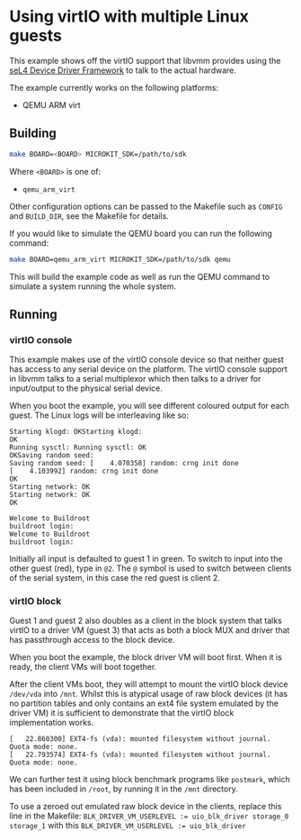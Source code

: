 # Using virtIO with multiple Linux guests

This example shows off the virtIO support that libvmm provides using the
[seL4 Device Driver Framework](https://github.com/au-ts/sddf) to talk to the
actual hardware.

The example currently works on the following platforms:
* QEMU ARM virt

## Building

```sh
make BOARD=<BOARD> MICROKIT_SDK=/path/to/sdk
```

Where `<BOARD>` is one of:
* `qemu_arm_virt`

Other configuration options can be passed to the Makefile such as `CONFIG`
and `BUILD_DIR`, see the Makefile for details.

If you would like to simulate the QEMU board you can run the following command:
```sh
make BOARD=qemu_arm_virt MICROKIT_SDK=/path/to/sdk qemu
```

This will build the example code as well as run the QEMU command to simulate a
system running the whole system.

## Running

### virtIO console

This example makes use of the virtIO console device so that neither guest has access
to any serial device on the platform. The virtIO console support in libvmm talks to
a serial multiplexor which then talks to a driver for input/output to the physical
serial device.

When you boot the example, you will see different coloured output for each guest. The Linux logs will be interleaving like so:
```
Starting klogd: OKStarting klogd: 
OK
Running sysctl: Running sysctl: OK
OKSaving random seed: 
Saving random seed: [    4.070358] random: crng init done
[    4.103992] random: crng init done
OK
Starting network: OK
Starting network: OK
OK

Welcome to Buildroot
buildroot login: 
Welcome to Buildroot
buildroot login:
```

Initially all input is defaulted
to guest 1 in green. To switch to input into the other guest (red), type in `@2`.
The `@` symbol is used to switch between clients of the serial system, in this case the red guest is client 2.

### virtIO block

Guest 1 and guest 2 also doubles as a client in the block system that talks virtIO to a driver VM (guest 3) that acts as both a block MUX and driver that has passthrough access to the block device.

When you boot the example, the block driver VM will boot first. When it is ready, the client VMs will boot together.

After the client VMs boot, they will attempt to mount the virtIO block device `/dev/vda` into `/mnt`. Whilst this is atypical usage of raw block devices (it has no partition tables and only contains an ext4 file system emulated by the driver VM) it is sufficient to demonstrate that the virtIO block implementation works. 

```
[   22.860300] EXT4-fs (vda): mounted filesystem without journal. Quota mode: none.
[   22.793574] EXT4-fs (vda): mounted filesystem without journal. Quota mode: none.
```

We can further test it using block benchmark programs like `postmark`, which has been included in `/root`, by running it in the `/mnt` directory.

To use a zeroed out emulated raw block device in the clients, replace this line in the Makefile:
`BLK_DRIVER_VM_USERLEVEL := uio_blk_driver storage_0 storage_1` with this `BLK_DRIVER_VM_USERLEVEL := uio_blk_driver`
